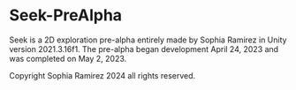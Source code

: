 # Seek-PreAlpha
Seek is a 2D exploration pre-alpha entirely made by Sophia Ramirez in Unity version 2021.3.16f1. The pre-alpha began development April 24, 2023 and was completed on May 2, 2023.

Copyright Sophia Ramirez 2024 all rights reserved.
